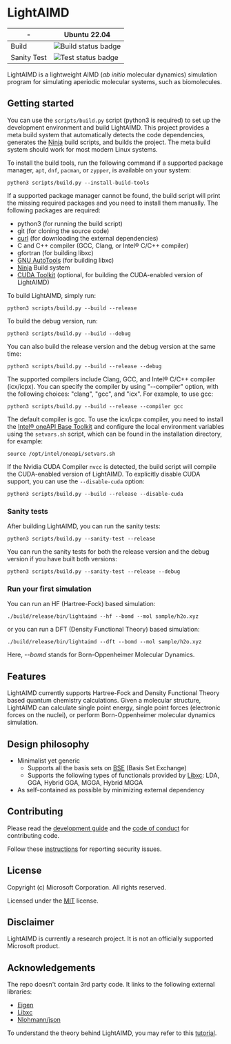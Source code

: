 # LightAIMD

| - | Ubuntu 22.04 |
|---|---|
|Build|![Build status badge](https://msai.visualstudio.com/LightAIMD/_apis/build/status/LightAIMD-CI)|
|Sanity Test|![Test status badge](https://msai.visualstudio.com/LightAIMD/_apis/build/status/LightAIMD-CI)|

LightAIMD is a lightweight AIMD (*ab initio* molecular dynamics) simulation program for simulating aperiodic molecular systems, such as biomolecules.

## Getting started
You can use the `scripts/build.py` script (python3 is required) to set up the development environment and build LightAIMD. This project provides a meta build system that automatically detects the code dependencies, generates the [Ninja](https://ninja-build.org) build scripts, and builds the project. The meta build system should work for most modern Linux systems.

To install the build tools, run the following command if a supported package manager, `apt`, `dnf`, `pacman`, or `zypper`, is available on your system:
```shell
python3 scripts/build.py --install-build-tools
```

If a supported package manager cannot be found, the build script will print the missing required packages and you need to install them manually. The following packages are required:
- python3 (for running the build script)
- git (for cloning the source code)
- [curl](https://curl.se/download.html) (for downloading the external dependencies)
- C and C++ compiler (GCC, Clang, or Intel® C/C++ compiler)
- gfortran (for building libxc)
- [GNU AutoTools](https://en.wikipedia.org/wiki/GNU_Autotools) (for building libxc)
- [Ninja](https://ninja-build.org) Build system
- [CUDA Toolkit](https://developer.nvidia.com/cuda-downloads) (optional, for building the CUDA-enabled version of LightAIMD)

To build LightAIMD, simply run:
```shell
python3 scripts/build.py --build --release
```

To build the debug version, run:
```shell
python3 scripts/build.py --build --debug
```

You can also build the release version and the debug version at the same time:
```shell
python3 scripts/build.py --build --release --debug
```

The supported compilers include Clang, GCC, and Intel® C/C++ compiler (icx/icpx). You can specify the compiler by using "--compiler" option, with the following choices: "clang", "gcc", and "icx". For example, to use gcc:
```shell
python3 scripts/build.py --build --release --compiler gcc
```
The default compiler is gcc. To use the icx/icpx compiler, you need to install the [Intel® oneAPI Base Toolkit](https://www.intel.com/content/www/us/en/developer/tools/oneapi/base-toolkit-download.html) and configure the local environment variables using the `setvars.sh` script, which can be found in the installation directory, for example:
```shell
source /opt/intel/oneapi/setvars.sh
```

If the Nvidia CUDA Compiler `nvcc` is detected, the build script will compile the CUDA-enabled version of LightAIMD. To explicitly disable CUDA support, you can use the `--disable-cuda` option:
```shell
python3 scripts/build.py --build --release --disable-cuda
```

### Sanity tests
After building LightAIMD, you can run the sanity tests:
```shell
python3 scripts/build.py --sanity-test --release
```

You can run the sanity tests for both the release version and the debug version if you have built both versions:
```shell
python3 scripts/build.py --sanity-test --release --debug
```

### Run your first simulation
You can run an HF (Hartree-Fock) based simulation:
```shell
./build/release/bin/lightaimd --hf --bomd --mol sample/h2o.xyz
```
or you can run a DFT (Density Functional Theory) based simulation:
```shell
./build/release/bin/lightaimd --dft --bomd --mol sample/h2o.xyz
```

Here, *--bomd* stands for Born-Oppenheimer Molecular Dynamics.

## Features

LightAIMD currently supports Hartree-Fock and Density Functional Theory based quantum chemistry calculations. Given a molecular structure, LightAIMD can calculate single point energy, single point forces (electronic forces on the nuclei), or perform Born-Oppenheimer molecular dynamics simulation.

## Design philosophy

- Minimalist yet generic
  - Supports all the basis sets on [BSE](https://www.basissetexchange.org/) (Basis Set Exchange)
  - Supports the following types of functionals provided by [Libxc](https://tddft.org/programs/libxc/): LDA, GGA, Hybrid GGA, MGGA, Hybrid MGGA
- As self-contained as possible by minimizing external dependency

## Contributing

Please read the [development guide](docs/dev-guide.md) and the [code of conduct](CODE_OF_CONDUCT.md) for contributing code.

Follow these [instructions](SECURITY.md) for reporting security issues.

## License

Copyright (c) Microsoft Corporation. All rights reserved.

Licensed under the [MIT](LICENSE.txt) license.

## Disclaimer

LightAIMD is currently a research project. It is not an officially supported Microsoft product.

## Acknowledgements

The repo doesn't contain 3rd party code. It links to the following external libraries:
- [Eigen](https://eigen.tuxfamily.org)
- [Libxc](https://www.tddft.org/programs/libxc/)
- [Nlohmann/json](https://github.com/nlohmann/json)

To understand the theory behind LightAIMD, you may refer to this [tutorial](https://www.binshao.info/download/tutorials/CQC101.pdf).
